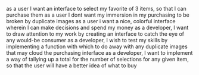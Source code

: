 as a user I want an interface to select my favorite of 3 items, so that I can purchase them
as a user I dont want my immersion in my purchasing to be broken by duplicate images
as a user i want a nice, colorful interface wherein I can make decisions and spend my money
as a developer, I want to draw attention to my work by creating an interface to catch the eye of any would-be consumer
as a developer, I wish to test my skills by implementing a function with which to do away with any duplicate images that may cloud the purchasing interface
as a developer, I want to implement a way of tallying up a total for the number of selections for any given item, so that the user will have a better idea of what to buy